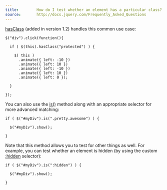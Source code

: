 ```yaml
---
title:        How do I test whether an element has a particular class?
source:       http://docs.jquery.com/Frequently_Asked_Questions
---
```


[hasClass](http://api.jquery.com/hasClass/) (added in version 1.2) handles this common use case:

```
$("div").click(function(){

  if ( $(this).hasClass("protected") ) {

    $( this )
      .animate({ left: -10 })
      .animate({ left: 10 })
      .animate({ left: -10 })
      .animate({ left: 10 })
      .animate({ left: 0 });

  }

});
```

You can also use the [is()](http://api.jquery.com/is/) method along with an appropriate selector for more advanced matching:

```
if ( $("#myDiv").is(".pretty.awesome") ) {

  $("#myDiv").show();

}
```

Note that this method allows you to test for other things as well. For example, you can test whether an element is hidden (by using the custom [:hidden](http://api.jquery.com/hidden-selector/) selector):

```
if ( $("#myDiv").is(":hidden") ) {

  $("#myDiv").show();

}
```